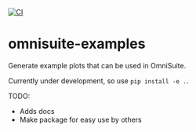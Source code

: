 [![CI](https://github.com/jfdev001/omnisuite-examples/actions/workflows/ci.yml/badge.svg)](https://github.com/jfdev001/omnisuite-examples/actions/workflows/ci.yml) 

# omnisuite-examples

Generate example plots that can be used in OmniSuite.

Currently under development, so use `pip install -e .`.

TODO:
* Adds docs 
* Make package for easy use by others
